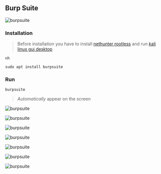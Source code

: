## Burp Suite
![burpsuite](https://camo.githubusercontent.com/2c268428e08032be6acaceca839565b75ab87d7b44be6a97e185abc3cfbc3fa0/68747470733a2f2f697066732e696f2f697066732f516d62533474543435736e59443276395550726662436879555967786437526d69706b395345687259523247424a)

### Installation

> Before installation you have to install [nethunter rootless](../nethunter-rootless) and run [kali linux gui desktop](../kali-linux-gui-desktop)

```
nh
```
```
sudo apt install burpsuite
``` 
### Run

```
burpsuite
```

> _Automatically_ appear on the screen

![burpsuite](https://i.ibb.co/gwr64Wr/burpsuite.jpg)

![burpsuite](https://i.ibb.co/0yJjP3v/burpsuite.jpg)

![burpsuite](https://i.ibb.co/Xzs5KDs/burpsuite.jpg)

![burpsuite](https://i.ibb.co/YRWYkmf/burpsuite.jpg)

![burpsuite](https://i.ibb.co/WtKMtMc/burpsuite.jpg)

![burpsuite](https://i.ibb.co/zx4tdJd/burpsuite.jpg)

![burpsuite](https://i.ibb.co/HGKXZN0/burpsuite.jpg)
